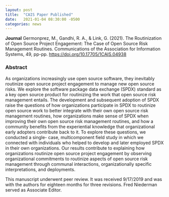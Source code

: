 ```yaml
---
layout: post
title:  "CAIS Paper Published"
date:   2021-01-04 08:30:00 -0500
categories: news
---
```


**Journal** Germonprez, M., Gandhi, R. A., & Link, G. (2021). The Routinization of Open Source Project Engagement: The Case of Open Source Risk Management Routines. Communications of the Association for Information Systems, 49, pp-pp. https://doi.org/10.17705/1CAIS.04938

### Abstract
As organizations increasingly use open source software, they inevitably routinize open source project engagement to manage new open source risks. We explore the software package data exchange (SPDX) standard as a key open source product for routinizing the work that open source risk management entails. The development and subsequent adoption of SPDX raise the questions of how organizations participate in SPDX to routinize open source work to better integrate with their own open source risk management routines, how organizations make sense of SPDX when improving their own open source risk management routines, and how a community benefits from the experiential knowledge that organizational early adopters contribute back to it. To explore these questions, we conducted a single- case, multicomponent field study in which we connected with individuals who helped to develop and later employed SPDX in their own organizations. Our results contribute to explaining how organizations routinize open source project engagement by observing organizational commitments to routinize aspects of open source risk management through communal interactions, organizationally specific interpretations, and deployments.

This manuscript underwent peer review. It was received 9/17/2019 and was with the authors for eighteen months for three revisions.
Fred Niederman served as Associate Editor.

